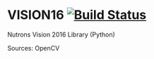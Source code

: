 # VISION16 [![Build Status](https://travis-ci.org/FRC125/VISION16.svg?branch=master)](https://travis-ci.org/FRC125/VISION16)

Nutrons Vision 2016 Library (Python)

Sources: OpenCV
